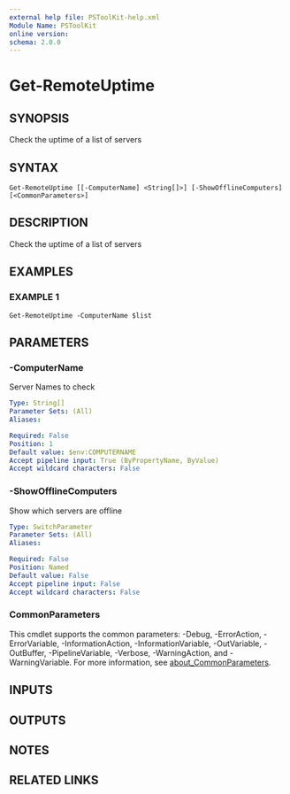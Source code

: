 ```yaml
---
external help file: PSToolKit-help.xml
Module Name: PSToolKit
online version:
schema: 2.0.0
---
```


# Get-RemoteUptime

## SYNOPSIS
Check the uptime of a list of servers

## SYNTAX

```
Get-RemoteUptime [[-ComputerName] <String[]>] [-ShowOfflineComputers] [<CommonParameters>]
```

## DESCRIPTION
Check the uptime of a list of servers

## EXAMPLES

### EXAMPLE 1
```
Get-RemoteUptime -ComputerName $list
```

## PARAMETERS

### -ComputerName
Server Names to check

```yaml
Type: String[]
Parameter Sets: (All)
Aliases:

Required: False
Position: 1
Default value: $env:COMPUTERNAME
Accept pipeline input: True (ByPropertyName, ByValue)
Accept wildcard characters: False
```

### -ShowOfflineComputers
Show which servers are offline

```yaml
Type: SwitchParameter
Parameter Sets: (All)
Aliases:

Required: False
Position: Named
Default value: False
Accept pipeline input: False
Accept wildcard characters: False
```

### CommonParameters
This cmdlet supports the common parameters: -Debug, -ErrorAction, -ErrorVariable, -InformationAction, -InformationVariable, -OutVariable, -OutBuffer, -PipelineVariable, -Verbose, -WarningAction, and -WarningVariable. For more information, see [about_CommonParameters](http://go.microsoft.com/fwlink/?LinkID=113216).

## INPUTS

## OUTPUTS

## NOTES

## RELATED LINKS
